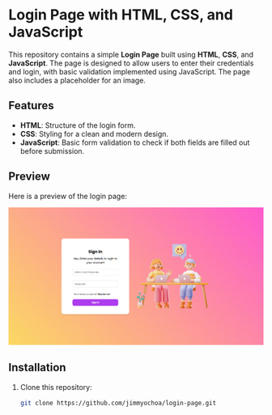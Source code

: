# Login Page with HTML, CSS, and JavaScript

This repository contains a simple **Login Page** built using **HTML**, **CSS**, and **JavaScript**. The page is designed to allow users to enter their credentials and login, with basic validation implemented using JavaScript. The page also includes a placeholder for an image.

## Features

- **HTML**: Structure of the login form.
- **CSS**: Styling for a clean and modern design.
- **JavaScript**: Basic form validation to check if both fields are filled out before submission.

## Preview

Here is a preview of the login page:

![Login Page Preview](./preview.png)

## Installation

1. Clone this repository:
   ```bash
   git clone https://github.com/jimmyochoa/login-page.git
